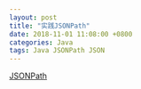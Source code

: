 ```yaml
---
layout: post
title: "实践JSONPath"
date: 2018-11-01 11:08:00 +0800
categories: Java
tags: Java JSONPath JSON
---
```


[JSONPath](https://goessner.net/articles/JsonPath/)